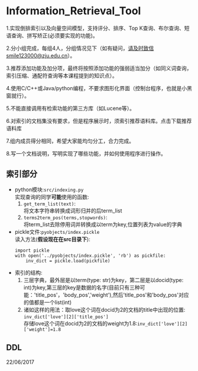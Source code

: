 # Information_Retrieval_Tool

1.实现倒排索引以及向量空间模型，支持评分、排序、Top K查询、布尔查询、短语查询、拼写矫正(必须要实现的功能)。

2.分小组完成，每组4人，分组情况见下（如有疑问，请及时致信smile123000@zju.edu.cn）。

3.推荐添加功能及加分项，最终将按照添加功能的强弱适当加分（如同义词查询，索引压缩、通配符查询等本课程提到的知识点）。

4.使用C/C++或Java/python编程，不要求图形化界面（控制台程序，也就是小黑窗就行）。

5.不能直接调用有检索功能的第三方库（如Lucene等）。

6.对索引的文档集没有要求，但是程序展示时，须索引推荐语料库。点击下载推荐语料库

7.组内成员得分相同，希望大家能均匀分工，合力完成。

8.写一个文档说明，写明实现了哪些功能，并如何使用程序进行操作。

## 索引部分
- python模块:`src/indexing.py`  
    实现查询的同学**可能**使用的函数:
    1. `get_term_list(text)`:  
    将文本字符串转换成词形归并的后term_list
    2. `terms2term_pos(terms,stopwords)`:  
    将term_list去除停用词并转换成以term为key,位置列表为value的字典
- pickle文件:`pyobjects/index.pickle`  
    读入方法(**假设现在在src目录下**):
    ```python3
    import pickle
    with open('../pyobjects/index.pickle', 'rb') as pickfile:
        inv_dict = pickle.load(pickfile)
    ```
- 索引的结构:
    1. 三层字典，最外层是以term(type: str)为key，第二层是以docid(type: int)为key,第三层的key是数据的名字(目前只有三种可能：'title_pos'，'body_pos','weight'),然后'title_pos'和'body_pos'对应的值都是一个list(int)  
    2. 诸如这样的用法：取love这个词在docid为2的文档的title中出现的位置: `inv_dict['love'][2]['title_pos']`  
    存储love这个词在docid为2的文档的weight为1.8:`inv_dict['love'][2]['weight']=1.8`
## DDL
22/06/2017

